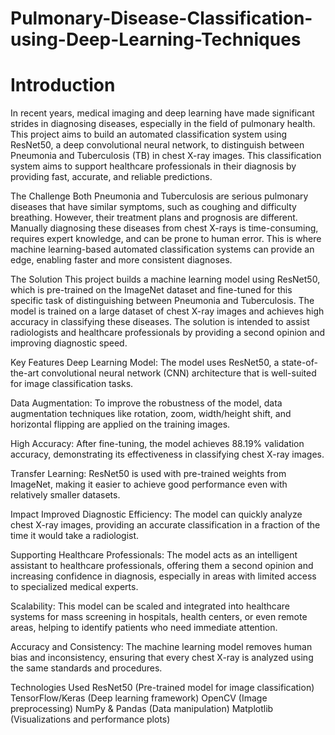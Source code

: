 # Pulmonary-Disease-Classification-using-Deep-Learning-Techniques
# Introduction
In recent years, medical imaging and deep learning have made significant strides in diagnosing diseases, especially in the field of pulmonary health. This project aims to build an automated classification system using ResNet50, a deep convolutional neural network, to distinguish between Pneumonia and Tuberculosis (TB) in chest X-ray images. This classification system aims to support healthcare professionals in their diagnosis by providing fast, accurate, and reliable predictions.

The Challenge
Both Pneumonia and Tuberculosis are serious pulmonary diseases that have similar symptoms, such as coughing and difficulty breathing. However, their treatment plans and prognosis are different. Manually diagnosing these diseases from chest X-rays is time-consuming, requires expert knowledge, and can be prone to human error. This is where machine learning-based automated classification systems can provide an edge, enabling faster and more consistent diagnoses.

The Solution
This project builds a machine learning model using ResNet50, which is pre-trained on the ImageNet dataset and fine-tuned for this specific task of distinguishing between Pneumonia and Tuberculosis. The model is trained on a large dataset of chest X-ray images and achieves high accuracy in classifying these diseases. The solution is intended to assist radiologists and healthcare professionals by providing a second opinion and improving diagnostic speed.

Key Features
Deep Learning Model:
The model uses ResNet50, a state-of-the-art convolutional neural network (CNN) architecture that is well-suited for image classification tasks.

Data Augmentation:
To improve the robustness of the model, data augmentation techniques like rotation, zoom, width/height shift, and horizontal flipping are applied on the training images.

High Accuracy:
After fine-tuning, the model achieves 88.19% validation accuracy, demonstrating its effectiveness in classifying chest X-ray images.

Transfer Learning:
ResNet50 is used with pre-trained weights from ImageNet, making it easier to achieve good performance even with relatively smaller datasets.

Impact
Improved Diagnostic Efficiency:
The model can quickly analyze chest X-ray images, providing an accurate classification in a fraction of the time it would take a radiologist.

Supporting Healthcare Professionals:
The model acts as an intelligent assistant to healthcare professionals, offering them a second opinion and increasing confidence in diagnosis, especially in areas with limited access to specialized medical experts.

Scalability:
This model can be scaled and integrated into healthcare systems for mass screening in hospitals, health centers, or even remote areas, helping to identify patients who need immediate attention.

Accuracy and Consistency:
The machine learning model removes human bias and inconsistency, ensuring that every chest X-ray is analyzed using the same standards and procedures.

Technologies Used
ResNet50 (Pre-trained model for image classification) TensorFlow/Keras (Deep learning framework) OpenCV (Image preprocessing) NumPy & Pandas (Data manipulation) Matplotlib (Visualizations and performance plots)
